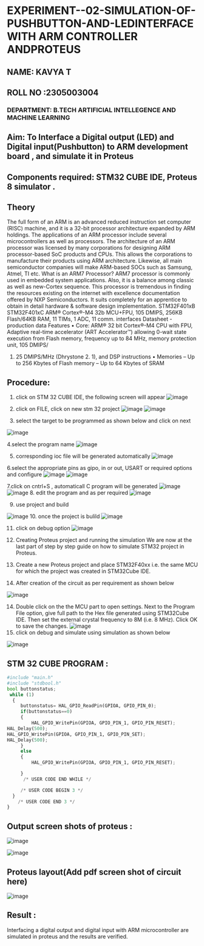 
# EXPERIMENT--02-SIMULATION-OF-PUSHBUTTON-AND-LEDINTERFACE WITH ARM CONTROLLER ANDPROTEUS
##  NAME: KAVYA T
##  ROLL NO :2305003004
###  DEPARTMENT: B.TECH ARTIFICIAL INTELLEGENCE AND MACHINE LEARNING


## Aim: To Interface a Digital output (LED) and Digital input(Pushbutton) to ARM development board , and simulate it in Proteus
## Components required:  STM32 CUBE IDE, Proteus 8 simulator .

## Theory 
The full form of an ARM is an advanced reduced instruction set computer (RISC) machine, and it is a
 32-bit processor architecture expanded by ARM holdings. The applications of an ARM processor
 include several microcontrollers as well as processors. The architecture of an ARM processor was
 licensed by many corporations for designing ARM processor-based SoC products and CPUs. This
 allows the corporations to manufacture their products using ARM architecture. Likewise, all main
 semiconductor companies will make ARM-based SOCs such as Samsung, Atmel, TI etc.
 What is an ARM7 Processor? ARM7 processor is commonly used in embedded system applications.
 Also, it is a balance among classic as well as new-Cortex sequence. This processor is tremendous in
 finding the resources existing on the internet with excellence documentation offered by NXP
 Semiconductors. It suits completely for an apprentice to obtain in detail hardware & software
 design implementation.
 STM32F401xB STM32F401xC ARM® Cortex®-M4 32b MCU+FPU, 105 DMIPS, 256KB Flash/64KB
 RAM, 11 TIMs, 1 ADC, 11 comm. interfaces Datasheet - production data Features • Core: ARM® 32
bit Cortex®-M4 CPU with FPU, Adaptive real-time accelerator (ART Accelerator™) allowing 0-wait
 state execution from Flash memory, frequency up to 84 MHz, memory protection unit, 105 DMIPS/
 1. 25 DMIPS/MHz (Dhrystone 2. 1), and DSP instructions • Memories – Up to 256 Kbytes of Flash
 memory – Up to 64 Kbytes of SRAM
 
 

## Procedure:
 1. click on STM 32 CUBE IDE, the following screen will appear 
 ![image](https://user-images.githubusercontent.com/36288975/226189166-ac10578c-c059-40e7-8b80-9f84f64bf088.png)

 2. click on FILE, click on new stm 32 project 
 ![image](https://user-images.githubusercontent.com/36288975/226189215-2d13ebfb-507f-44fc-b772-02232e97c0e3.png)
![image](https://user-images.githubusercontent.com/36288975/226189230-bf2d90dd-9695-4aaf-b2a6-6d66454e81fc.png)
3. select the target to be programmed  as shown below and click on next 

![image](https://user-images.githubusercontent.com/36288975/226189280-ed5dcf1d-dd8d-43ae-815d-491085f4863b.png)

4.select the program name 
![image](https://user-images.githubusercontent.com/36288975/226189316-09832a30-4d1a-4d4f-b8ad-2dc28f137711.png)


5. corresponding ioc file will be generated automatically 
![image](https://user-images.githubusercontent.com/36288975/226189378-3abbdee2-0df6-470f-a3cd-79c74e3d3ad8.png)

6.select the appropriate pins as gipo, in or out, USART or required options and configure 
![image](https://user-images.githubusercontent.com/36288975/226189403-f7179f1a-3eae-4637-826b-ab4ec35ba1e1.png)
![image](https://user-images.githubusercontent.com/36288975/226189425-2b2414ce-49b3-4b61-a260-c658cb2e4152.png)


7.click on cntrl+S , automaticall C program will be generated 
![image](https://user-images.githubusercontent.com/36288975/226189443-8b43451d-0b14-47e4-a20b-cc09c6ad8458.png)
![image](https://user-images.githubusercontent.com/36288975/226189450-85ffa969-2ffb-4788-81e5-72d60fdda0f1.png)
8. edit the program and as per required 
![image](https://user-images.githubusercontent.com/36288975/226189461-a573e62f-a109-4631-a250-a20925758fe0.png)

9. use project and build  

![image](https://user-images.githubusercontent.com/36288975/226189554-3f7101ac-3f41-48fc-abc7-480bd6218dec.png)
10. once the project is bulild 
![image](https://user-images.githubusercontent.com/36288975/226189577-c61cc1eb-3990-4968-8aa6-aefffc766b70.png)

11. click on debug option 
![image](https://user-images.githubusercontent.com/36288975/226189625-37daa9a3-62e9-42b5-a5ce-2ac63345905b.png)


12.  Creating Proteus project and running the simulation
We are now at the last part of step by step guide on how to simulate STM32 project in Proteus.

13. Create a new Proteus project and place STM32F40xx i.e. the same MCU for which the project was created in STM32Cube IDE. 
14. After creation of the circuit as per requirement as shown below 

![image](https://user-images.githubusercontent.com/36288975/233856847-32bea88a-565f-4e01-9c7e-4f7ed546ddf6.png)

14. Double click on the the MCU part to open settings. Next to the Program File option, give full path to the Hex file generated using STM32Cube IDE. Then set the external crystal frequency to 8M (i.e. 8 MHz). Click OK to save the changes.
![image](https://user-images.githubusercontent.com/36288975/234186668-f21e74f6-8958-4eb2-899f-8e53770a5c06.png)
15. click on debug and simulate using simulation as shown below 

![image](https://user-images.githubusercontent.com/36288975/233856904-99eb708a-c907-4595-9025-c9dbd89b8879.png)


## STM 32 CUBE PROGRAM :
```python
#include "main.h"
#include "stdbool.h"
bool buttonstatus;
 while (1)
  {
	 buttonstatus= HAL_GPIO_ReadPin(GPIOA, GPIO_PIN_0);
	 if(buttonstatus==0)
	 {
		 HAL_GPIO_WritePin(GPIOA, GPIO_PIN_1, GPIO_PIN_RESET);
HAL_Delay(500);
HAL_GPIO_WritePin(GPIOA, GPIO_PIN_1, GPIO_PIN_SET);
HAL_Delay(500);
	 }
	 else
	 {
		 HAL_GPIO_WritePin(GPIOA, GPIO_PIN_1, GPIO_PIN_RESET);

	 }
      /* USER CODE END WHILE */

     /* USER CODE BEGIN 3 */
  }
    /* USER CODE END 3 */
}
```
## Output screen shots of proteus  :
![image](https://github.com/Brindha77/EXPERIMENT--03-SIMULATION-OF-PUSHBUTTON-AND-LED-WITH-PROTEUS-/assets/118889143/f2eb13f6-197d-4b30-8744-8b2aabdfcbe3)

![image](https://github.com/Brindha77/EXPERIMENT--03-SIMULATION-OF-PUSHBUTTON-AND-LED-WITH-PROTEUS-/assets/118889143/6cfbd352-c71c-4082-8342-f8619bbe7b20)

## Proteus layout(Add pdf screen shot of circuit here)
![image](https://github.com/Brindha77/EXPERIMENT--03-SIMULATION-OF-PUSHBUTTON-AND-LED-WITH-PROTEUS-/assets/118889143/39505723-e2bb-4353-9e1d-0b2369dbf1c0)
 
## Result :
Interfacing a digital output and digital input  with ARM microcontroller are simulated in proteus and the results are verified.



 
 
 
 
